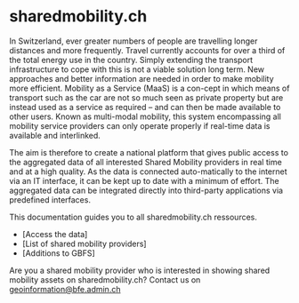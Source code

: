 # sharedmobility.ch
In Switzerland, ever greater numbers of people are travelling longer distances and more frequently. Travel currently accounts for over a third of the total energy use in the country. Simply extending the transport infrastructure to cope with this is not a viable solution long term. New approaches and better information are needed in order to make mobility more efficient. Mobility as a Service (MaaS) is a con-cept in which means of transport such as the car are not so much seen as private property but are instead used as a service as required – and can then be made available to other users. Known as multi-modal mobility, this system encompassing all mobility service providers can only operate properly if real-time data is available and interlinked. 

The aim is therefore to create a national platform that gives public access to the aggregated data of all interested Shared Mobility providers in real time and at a high quality. As the data is connected auto-matically to the internet via an IT interface, it can be kept up to date with a minimum of effort. The aggregated data can be integrated directly into third-party applications via predefined interfaces.

This documentation guides you to all sharedmobility.ch ressources.
* [Access the data]
* [List of shared mobility providers]
* [Additions to GBFS]

Are you a shared mobility provider who is interested in showing shared mobility assets on sharedmobility.ch? Contact us on geoinformation@bfe.admin.ch
